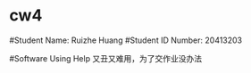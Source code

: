 # cw4
#Student Name: Ruizhe Huang
#Student ID Number: 20413203


#Software Using Help
  又丑又难用，为了交作业没办法

